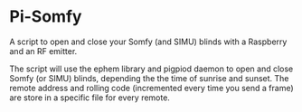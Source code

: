 # Pi-Somfy
A script to open and close your Somfy (and SIMU) blinds with a Raspberry and an RF emitter.

The script will use the ephem library and pigpiod daemon to open and close Somfy (or SIMU) blinds, depending the the time of sunrise and sunset.
The remote address and rolling code (incremented every time you send a frame) are store in a specific file for every remote.
